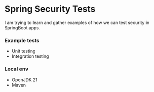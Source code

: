 # Spring Security Tests

I am trying to learn and gather examples of how we can test security in SpringBoot apps.

### Example tests

* Unit testing
* Integration testing

### Local env

* OpenJDK 21
* Maven